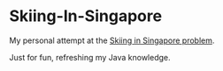 # Skiing-In-Singapore
My personal attempt at the [Skiing in Singapore problem](http://geeks.redmart.com/2015/01/07/skiing-in-singapore-a-coding-diversion/). 

Just for fun, refreshing my Java knowledge.
